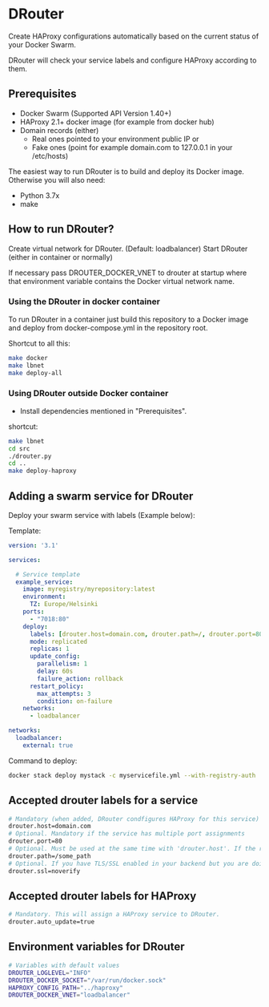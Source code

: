 # DRouter

Create HAProxy configurations automatically based on the current status of your Docker Swarm.

DRouter will check your service labels and configure HAProxy according to them.


## Prerequisites

- Docker Swarm (Supported API Version 1.40+)
- HAProxy 2.1+ docker image (for example from docker hub)
- Domain records (either)
  - Real ones pointed to your environment public IP or
  - Fake ones (point for example domain.com to 127.0.0.1 in your /etc/hosts)

The easiest way to run DRouter is to build and deploy its Docker image.
Otherwise you will also need:

- Python 3.7x
- make

## How to run DRouter?

Create virtual network for DRouter. (Default: loadbalancer)
Start DRouter (either in container or normally)

If necessary pass DROUTER_DOCKER_VNET to drouter at startup where that environment variable contains the Docker virtual network name.


### Using the DRouter in docker container

To run DRouter in a container just build this repository to a Docker image and deploy from docker-compose.yml in the repository root.



Shortcut to all this:
```bash
make docker
make lbnet
make deploy-all
```


### Using DRouter outside Docker container

- Install dependencies mentioned in "Prerequisites".

shortcut:
```bash
make lbnet
cd src
./drouter.py
cd ..
make deploy-haproxy
```

## Adding a swarm service for DRouter

Deploy your swarm service with labels (Example below):

Template:
```yaml
version: '3.1'

services:

  # Service template
  example_service:
    image: myregistry/myrepository:latest
    environment:
      TZ: Europe/Helsinki
    ports:
      - "7018:80"
    deploy:
      labels: [drouter.host=domain.com, drouter.path=/, drouter.port=80]
      mode: replicated
      replicas: 1
      update_config:
        parallelism: 1
        delay: 60s
        failure_action: rollback
      restart_policy:
        max_attempts: 3
        condition: on-failure
    networks:
      - loadbalancer

networks:
  loadbalancer:
    external: true

```

Command to deploy:
```bash
docker stack deploy mystack -c myservicefile.yml --with-registry-auth
```

## Accepted drouter labels for a service
```bash
# Mandatory (when added, DRouter condfigures HAProxy for this service)
drouter.host=domain.com
# Optional. Mandatory if the service has multiple port assignments
drouter.port=80
# Optional. Must be used at the same time with 'drouter.host'. If the request to a domain has this path then this service will be used.
drouter.path=/some_path
# Optional. If you have TLS/SSL enabled in your backend but you are doing TLS/SSL termination in HAProxy instead of the service container then set this to 'noverify'
drouter.ssl=noverify
```

## Accepted drouter labels for HAProxy
```bash
# Mandatory. This will assign a HAProxy service to DRouter.
drouter.auto_update=true
```

## Environment variables for DRouter
```bash
# Variables with default values
DROUTER_LOGLEVEL="INFO"
DROUTER_DOCKER_SOCKET="/var/run/docker.sock"
HAPROXY_CONFIG_PATH="../haproxy"
DROUTER_DOCKER_VNET="loadbalancer"

```
